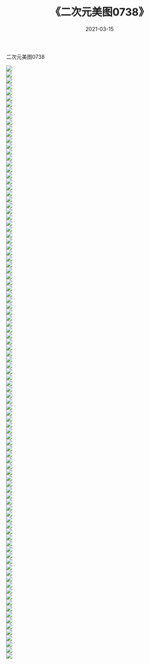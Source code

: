 ﻿---
layout: post
title:  《二次元美图0738》
date:   2021-03-15
img: http://imgx.orgx.ga/二次元/2021/二次元美图0738/000.jpg
categories: [美女, 清纯, 唯美]
---

二次元美图0738

 ![](http://imgx.orgx.ga/二次元/2021/二次元美图0738/001.png) <br>![](http://imgx.orgx.ga/二次元/2021/二次元美图0738/002.png) <br>![](http://imgx.orgx.ga/二次元/2021/二次元美图0738/003.png) <br>![](http://imgx.orgx.ga/二次元/2021/二次元美图0738/004.png) <br>![](http://imgx.orgx.ga/二次元/2021/二次元美图0738/005.png) <br>![](http://imgx.orgx.ga/二次元/2021/二次元美图0738/006.png) <br>![](http://imgx.orgx.ga/二次元/2021/二次元美图0738/007.png) <br>![](http://imgx.orgx.ga/二次元/2021/二次元美图0738/008.png) <br>![](http://imgx.orgx.ga/二次元/2021/二次元美图0738/009.png) <br>![](http://imgx.orgx.ga/二次元/2021/二次元美图0738/010.png) <br>![](http://imgx.orgx.ga/二次元/2021/二次元美图0738/011.png) <br>![](http://imgx.orgx.ga/二次元/2021/二次元美图0738/012.png) <br>![](http://imgx.orgx.ga/二次元/2021/二次元美图0738/013.png) <br>![](http://imgx.orgx.ga/二次元/2021/二次元美图0738/014.png) <br>![](http://imgx.orgx.ga/二次元/2021/二次元美图0738/015.png) <br>![](http://imgx.orgx.ga/二次元/2021/二次元美图0738/016.png) <br>![](http://imgx.orgx.ga/二次元/2021/二次元美图0738/017.png) <br>![](http://imgx.orgx.ga/二次元/2021/二次元美图0738/018.png) <br>![](http://imgx.orgx.ga/二次元/2021/二次元美图0738/019.png) <br>![](http://imgx.orgx.ga/二次元/2021/二次元美图0738/020.png) <br>![](http://imgx.orgx.ga/二次元/2021/二次元美图0738/021.png) <br>![](http://imgx.orgx.ga/二次元/2021/二次元美图0738/022.png) <br>![](http://imgx.orgx.ga/二次元/2021/二次元美图0738/023.png) <br>![](http://imgx.orgx.ga/二次元/2021/二次元美图0738/024.png) <br>![](http://imgx.orgx.ga/二次元/2021/二次元美图0738/025.png) <br>![](http://imgx.orgx.ga/二次元/2021/二次元美图0738/026.png) <br>![](http://imgx.orgx.ga/二次元/2021/二次元美图0738/027.png) <br>![](http://imgx.orgx.ga/二次元/2021/二次元美图0738/028.png) <br>![](http://imgx.orgx.ga/二次元/2021/二次元美图0738/029.png) <br>![](http://imgx.orgx.ga/二次元/2021/二次元美图0738/030.png) <br>![](http://imgx.orgx.ga/二次元/2021/二次元美图0738/031.png) <br>![](http://imgx.orgx.ga/二次元/2021/二次元美图0738/032.png) <br>![](http://imgx.orgx.ga/二次元/2021/二次元美图0738/033.png) <br>![](http://imgx.orgx.ga/二次元/2021/二次元美图0738/034.png) <br>![](http://imgx.orgx.ga/二次元/2021/二次元美图0738/035.png) <br>![](http://imgx.orgx.ga/二次元/2021/二次元美图0738/036.png) <br>![](http://imgx.orgx.ga/二次元/2021/二次元美图0738/037.png) <br>![](http://imgx.orgx.ga/二次元/2021/二次元美图0738/038.png) <br>![](http://imgx.orgx.ga/二次元/2021/二次元美图0738/039.png) <br>![](http://imgx.orgx.ga/二次元/2021/二次元美图0738/040.png) <br>![](http://imgx.orgx.ga/二次元/2021/二次元美图0738/041.png) <br>![](http://imgx.orgx.ga/二次元/2021/二次元美图0738/042.png) <br>![](http://imgx.orgx.ga/二次元/2021/二次元美图0738/043.png) <br>![](http://imgx.orgx.ga/二次元/2021/二次元美图0738/044.png) <br>![](http://imgx.orgx.ga/二次元/2021/二次元美图0738/045.png) <br>![](http://imgx.orgx.ga/二次元/2021/二次元美图0738/046.png) <br>![](http://imgx.orgx.ga/二次元/2021/二次元美图0738/047.png) <br>![](http://imgx.orgx.ga/二次元/2021/二次元美图0738/048.png) <br>![](http://imgx.orgx.ga/二次元/2021/二次元美图0738/049.png) <br>![](http://imgx.orgx.ga/二次元/2021/二次元美图0738/050.png) <br>![](http://imgx.orgx.ga/二次元/2021/二次元美图0738/051.png) <br>![](http://imgx.orgx.ga/二次元/2021/二次元美图0738/052.png) <br>![](http://imgx.orgx.ga/二次元/2021/二次元美图0738/053.png) <br>![](http://imgx.orgx.ga/二次元/2021/二次元美图0738/054.png) <br>![](http://imgx.orgx.ga/二次元/2021/二次元美图0738/055.png) <br>![](http://imgx.orgx.ga/二次元/2021/二次元美图0738/056.png) <br>![](http://imgx.orgx.ga/二次元/2021/二次元美图0738/057.png) <br>![](http://imgx.orgx.ga/二次元/2021/二次元美图0738/058.png) <br>![](http://imgx.orgx.ga/二次元/2021/二次元美图0738/059.png) <br>![](http://imgx.orgx.ga/二次元/2021/二次元美图0738/060.png) <br>![](http://imgx.orgx.ga/二次元/2021/二次元美图0738/061.png) <br>![](http://imgx.orgx.ga/二次元/2021/二次元美图0738/062.png) <br>![](http://imgx.orgx.ga/二次元/2021/二次元美图0738/063.png) <br>![](http://imgx.orgx.ga/二次元/2021/二次元美图0738/064.png) <br>![](http://imgx.orgx.ga/二次元/2021/二次元美图0738/065.png) <br>![](http://imgx.orgx.ga/二次元/2021/二次元美图0738/066.png) <br>![](http://imgx.orgx.ga/二次元/2021/二次元美图0738/067.png) <br>![](http://imgx.orgx.ga/二次元/2021/二次元美图0738/068.png) <br>![](http://imgx.orgx.ga/二次元/2021/二次元美图0738/069.png) <br>![](http://imgx.orgx.ga/二次元/2021/二次元美图0738/070.png) <br>![](http://imgx.orgx.ga/二次元/2021/二次元美图0738/071.png) <br>![](http://imgx.orgx.ga/二次元/2021/二次元美图0738/072.png) <br>![](http://imgx.orgx.ga/二次元/2021/二次元美图0738/073.png) <br>![](http://imgx.orgx.ga/二次元/2021/二次元美图0738/074.png) <br>![](http://imgx.orgx.ga/二次元/2021/二次元美图0738/075.png) <br>![](http://imgx.orgx.ga/二次元/2021/二次元美图0738/076.png) <br>![](http://imgx.orgx.ga/二次元/2021/二次元美图0738/077.png) <br>![](http://imgx.orgx.ga/二次元/2021/二次元美图0738/078.png) <br>![](http://imgx.orgx.ga/二次元/2021/二次元美图0738/079.png) <br>![](http://imgx.orgx.ga/二次元/2021/二次元美图0738/080.png) <br>![](http://imgx.orgx.ga/二次元/2021/二次元美图0738/081.png) <br>![](http://imgx.orgx.ga/二次元/2021/二次元美图0738/082.png) <br>![](http://imgx.orgx.ga/二次元/2021/二次元美图0738/083.png) <br>![](http://imgx.orgx.ga/二次元/2021/二次元美图0738/084.png) <br>![](http://imgx.orgx.ga/二次元/2021/二次元美图0738/085.png) <br>![](http://imgx.orgx.ga/二次元/2021/二次元美图0738/086.png) <br>![](http://imgx.orgx.ga/二次元/2021/二次元美图0738/087.png) <br>![](http://imgx.orgx.ga/二次元/2021/二次元美图0738/088.png) <br>![](http://imgx.orgx.ga/二次元/2021/二次元美图0738/089.png) <br>![](http://imgx.orgx.ga/二次元/2021/二次元美图0738/090.png) <br>![](http://imgx.orgx.ga/二次元/2021/二次元美图0738/091.png) <br>![](http://imgx.orgx.ga/二次元/2021/二次元美图0738/092.png) <br>![](http://imgx.orgx.ga/二次元/2021/二次元美图0738/093.png) <br>![](http://imgx.orgx.ga/二次元/2021/二次元美图0738/094.png) <br>![](http://imgx.orgx.ga/二次元/2021/二次元美图0738/095.png) <br>![](http://imgx.orgx.ga/二次元/2021/二次元美图0738/096.png) <br>![](http://imgx.orgx.ga/二次元/2021/二次元美图0738/097.png) <br>![](http://imgx.orgx.ga/二次元/2021/二次元美图0738/098.png) <br>![](http://imgx.orgx.ga/二次元/2021/二次元美图0738/099.png) <br>![](http://imgx.orgx.ga/二次元/2021/二次元美图0738/100.png) <br>